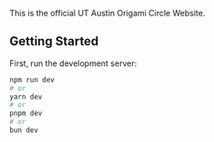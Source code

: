 This is the official UT Austin Origami Circle Website. 

## Getting Started

First, run the development server:

```bash
npm run dev
# or
yarn dev
# or
pnpm dev
# or
bun dev
```